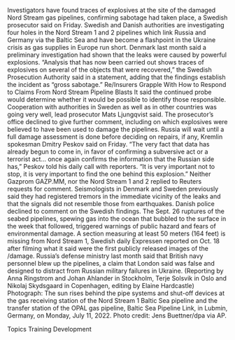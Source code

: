 Investigators have found traces of explosives at the site of the damaged Nord Stream gas pipelines, confirming sabotage had taken place, a Swedish prosecutor said on Friday.
Swedish and Danish authorities are investigating four holes in the Nord Stream 1 and 2 pipelines which link Russia and Germany via the Baltic Sea and have become a flashpoint in the Ukraine crisis as gas supplies in Europe run short.
Denmark last month said a preliminary investigation had shown that the leaks were caused by powerful explosions.
“Analysis that has now been carried out shows traces of explosives on several of the objects that were recovered,” the Swedish Prosecution Authority said in a statement, adding that the findings establish the incident as “gross sabotage.”
Re/Insurers Grapple With How to Respond to Claims From Nord Stream Pipeline Blasts
It said the continued probe would determine whether it would be possible to identify those responsible.
Cooperation with authorities in Sweden as well as in other countries was going very well, lead prosecutor Mats Ljungqvist said.
The prosecutor’s office declined to give further comment, including on which explosives were believed to have been used to damage the pipelines.
Russia will wait until a full damage assessment is done before deciding on repairs, if any, Kremlin spokesman Dmitry Peskov said on Friday.
“The very fact that data has already begun to come in, in favor of confirming a subversive act or a terrorist act… once again confirms the information that the Russian side has,” Peskov told his daily call with reporters.
“It is very important not to stop, it is very important to find the one behind this explosion.”
Neither Gazprom GAZP.MM, nor the Nord Stream 1 and 2 replied to Reuters requests for comment.
Seismologists in Denmark and Sweden previously said they had registered tremors in the immediate vicinity of the leaks and that the signals did not resemble those from earthquakes.
Danish police declined to comment on the Swedish findings.
The Sept. 26 ruptures of the seabed pipelines, spewing gas into the ocean that bubbled to the surface in the week that followed, triggered warnings of public hazard and fears of environmental damage.
A section measuring at least 50 meters (164 feet) is missing from Nord Stream 1, Swedish daily Expressen reported on Oct. 18 after filming what it said were the first publicly released images of the /damage.
Russia’s defense ministry last month said that British navy personnel blew up the pipelines, a claim that London said was false and designed to distract from Russian military failures in Ukraine.
(Reporting by Anna Ringstrom and Johan Ahlander in Stockholm, Terje Solsvik in Oslo and Nikolaj Skydsgaard in Copenhagen, editing by Elaine Hardcastle)
Photograph: The sun rises behind the pipe systems and shut-off devices at the gas receiving station of the Nord Stream 1 Baltic Sea pipeline and the transfer station of the OPAL gas pipeline, Baltic Sea Pipeline Link, in Lubmin, Germany, on Monday, July 11, 2022. Photo credit: Jens Buettner/dpa via AP.

Topics
Training Development
